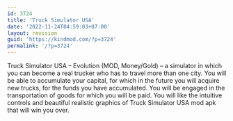```yaml
---
id: 3724
title: 'Truck Simulator USA'
date: '2022-11-24T04:59:03+07:00'
layout: revision
guid: 'https://kindmod.com/?p=3724'
permalink: '/?p=3724'
---
```


Truck Simulator USA – Evolution (MOD, Money/Gold) – a simulator in which you can become a real trucker who has to travel more than one city. You will be able to accumulate your capital, for which in the future you will acquire new trucks, for the funds you have accumulated. You will be engaged in the transportation of goods for which you will be paid. You will like the intuitive controls and beautiful realistic graphics of Truck Simulator USA mod apk that will win you over.